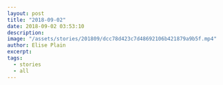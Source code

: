```yaml
---
layout: post
title: "2018-09-02"
date: 2018-09-02 03:53:10
description: 
image: "/assets/stories/201809/dcc78d423c7d48692106b421879a9b5f.mp4"
author: Elise Plain
excerpt: 
tags: 
  - stories
  - all
---
```



<p></p>
